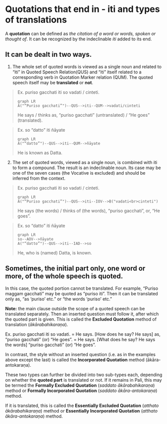 # Quotations that end in - iti and types of translations
A **quotation** can be defined as *the citation of a word or words, spoken or thought of*.
It can be recognized by the indeclinable *iti* added to its end.

## It can be dealt in two ways.

1. The whole set of quoted words is viewed as a single noun and related to “iti” in Quoted Speech Relation(QUS) and “iti” itself related to a corresponding verb in Quotation Marker relation (QUM).
The quoted speech itself may be **translated** or
**not**.
>Ex. puriso gacchati iti so vadati / cinteti.
>```mermaid
>graph LR
>A("“Puriso gacchati”")--QUS-->iti--QUM-->vadati/cinteti
>```
>He says / thinks as, “puriso gacchati” (untranslated) / “He goes” (translated).

>Ex. so “datto” iti ñāyate
>```mermaid
>graph LR
>A("“datto”")--QUS-->iti--QUM-->ñāyate
>```
>He is known as Datta.

2. The set of quoted words, viewed as a single noun, is combined with iti to form a compound.
The result is an indeclinable noun. Its case may be one of the seven cases (the Vocative is excluded) and should be inferred from the context.

>Ex. puriso gacchati iti so vadati / cinteti.
>```mermaid
>graph LR
>A("“Puriso gacchati”")--QUS-->iti--IOV-->B("vadati<br>cinteti")
>```
>He says (the words) / thinks of (the words), “puriso gacchati”, or, “He goes”.

>Ex. so “datto” iti ñāyate
>```mermaid
>graph LR
>so--AOV-->ñāyate
>A("“datto”")--QUS-->iti--IAD-->so
>```
>He, who is (named) Datta, is known.


## Sometimes, the initial part only, one word or more, of the whole speech is quoted.
In this case, the quoted portion cannot be translated. 
For example, “Puriso maggam gacchati” may be quoted as “puriso iti”.
Then it can be translated only as, “as ‘puriso’ etc.” or “the words ‘puriso’ etc.”

**Note:** the main clause outside the scope of a quoted speech can be translated separately.
Then an inserted question must follow it, after which the quoted part is given.
This is called the **Excluded Quotation** method of translation (*ākārabahikaraṇa*).

Ex. puriso gacchati iti so vadati.
= He says. [How does he say? He says] as, “puriso gacchati” (or) “He goes”.
= He says. [What does he say? He says the words] “puriso gacchati” (or) “He goes”.

In contrast, the style without an inserted question (i.e. as in the examples above
except the last) is called the **Incorporated Quotation** method (ākāra-antokaraṇa).

These two types can further be divided into two sub-types each, depending on whether the **quoted part** is translated or not.
If it remains in Pali, this may be termed the **Formally Excluded Quotation** (*saddato ākārabahikaraṇa*) method or **Formally Incorporated Quotation** (*saddato ākāra-antokaraṇa*) method.

If it is translated, this is called the **Essentially Excluded Quotation** (*atthato
ākārabahikaraṇa*) method or **Essentially Incorporated Quotation** (*atthato ākāra-antokaraṇa*) method.